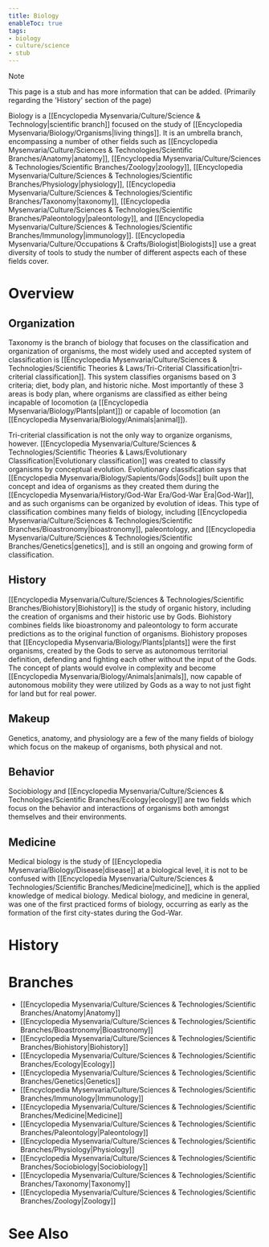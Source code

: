 ```yaml
---
title: Biology
enableToc: true
tags:
- biology
- culture/science
- stub
---
```


> [!note]
> This page is a stub and has more information that can be added.
> (Primarily regarding the 'History' section of the page)

Biology is a [[Encyclopedia Mysenvaria/Culture/Science & Technology|scientific branch]] focused on the study of [[Encyclopedia Mysenvaria/Biology/Organisms|living things]]. It is an umbrella branch, encompassing a number of other fields such as [[Encyclopedia Mysenvaria/Culture/Sciences & Technologies/Scientific Branches/Anatomy|anatomy]], [[Encyclopedia Mysenvaria/Culture/Sciences & Technologies/Scientific Branches/Zoology|zoology]], [[Encyclopedia Mysenvaria/Culture/Sciences & Technologies/Scientific Branches/Physiology|physiology]], [[Encyclopedia Mysenvaria/Culture/Sciences & Technologies/Scientific Branches/Taxonomy|taxonomy]], [[Encyclopedia Mysenvaria/Culture/Sciences & Technologies/Scientific Branches/Paleontology|paleontology]], and [[Encyclopedia Mysenvaria/Culture/Sciences & Technologies/Scientific Branches/Immunology|immunology]]. [[Encyclopedia Mysenvaria/Culture/Occupations & Crafts/Biologist|Biologists]] use a great diversity of tools to study the number of different aspects each of these fields cover.
# Overview
## Organization
Taxonomy is the branch of biology that focuses on the classification and organization of organisms, the most widely used and accepted system of classification is [[Encyclopedia Mysenvaria/Culture/Sciences & Technologies/Scientific Theories & Laws/Tri-Criterial Classification|tri-criterial classification]]. This system classifies organisms based on 3 criteria; diet, body plan, and historic niche. Most importantly of these 3 areas is body plan, where organisms are classified as either being incapable of locomotion (a [[Encyclopedia Mysenvaria/Biology/Plants|plant]]) or capable of locomotion (an [[Encyclopedia Mysenvaria/Biology/Animals|animal]]).

Tri-criterial classification is not the only way to organize organisms, however. [[Encyclopedia Mysenvaria/Culture/Sciences & Technologies/Scientific Theories & Laws/Evolutionary Classification|Evolutionary classification]] was created to classify organisms by conceptual evolution. Evolutionary classification says that [[Encyclopedia Mysenvaria/Biology/Sapients/Gods|Gods]] built upon the concept and idea of organisms as they created them during the [[Encyclopedia Mysenvaria/History/God-War Era/God-War Era|God-War]], and as such organisms can be organized by evolution of ideas. This type of classification combines many fields of biology, including [[Encyclopedia Mysenvaria/Culture/Sciences & Technologies/Scientific Branches/Bioastronomy|bioastronomy]], paleontology, and [[Encyclopedia Mysenvaria/Culture/Sciences & Technologies/Scientific Branches/Genetics|genetics]], and is still an ongoing and growing form of classification.
## History
[[Encyclopedia Mysenvaria/Culture/Sciences & Technologies/Scientific Branches/Biohistory|Biohistory]] is the study of organic history, including the creation of organisms and their historic use by Gods. Biohistory combines fields like bioastronomy and paleontology to form accurate predictions as to the original function of organisms. Biohistory proposes that [[Encyclopedia Mysenvaria/Biology/Plants|plants]] were the first organisms, created by the Gods to serve as autonomous territorial definition, defending and fighting each other without the input of the Gods. The concept of plants would evolve in complexity and become [[Encyclopedia Mysenvaria/Biology/Animals|animals]], now capable of autonomous mobility they were utilized by Gods as a way to not just fight for land but for real power.
## Makeup
Genetics, anatomy, and physiology are a few of the many fields of biology which focus on the makeup of organisms, both physical and not.
## Behavior
Sociobiology and [[Encyclopedia Mysenvaria/Culture/Sciences & Technologies/Scientific Branches/Ecology|ecology]] are two fields which focus on the behavior and interactions of organisms both amongst themselves and their environments. 
## Medicine
Medical biology is the study of [[Encyclopedia Mysenvaria/Biology/Disease|disease]] at a biological level, it is not to be confused with [[Encyclopedia Mysenvaria/Culture/Sciences & Technologies/Scientific Branches/Medicine|medicine]], which is the applied knowledge of medical biology. Medical biology, and medicine in general, was one of the first practiced forms of biology, occurring as early as the formation of the first city-states during the God-War.
# History

# Branches
- [[Encyclopedia Mysenvaria/Culture/Sciences & Technologies/Scientific Branches/Anatomy|Anatomy]]
- [[Encyclopedia Mysenvaria/Culture/Sciences & Technologies/Scientific Branches/Bioastronomy|Bioastronomy]]
- [[Encyclopedia Mysenvaria/Culture/Sciences & Technologies/Scientific Branches/Biohistory|Biohistory]]
- [[Encyclopedia Mysenvaria/Culture/Sciences & Technologies/Scientific Branches/Ecology|Ecology]]
- [[Encyclopedia Mysenvaria/Culture/Sciences & Technologies/Scientific Branches/Genetics|Genetics]]
- [[Encyclopedia Mysenvaria/Culture/Sciences & Technologies/Scientific Branches/Immunology|Immunology]]
- [[Encyclopedia Mysenvaria/Culture/Sciences & Technologies/Scientific Branches/Medicine|Medicine]]
- [[Encyclopedia Mysenvaria/Culture/Sciences & Technologies/Scientific Branches/Paleontology|Paleontology]]
- [[Encyclopedia Mysenvaria/Culture/Sciences & Technologies/Scientific Branches/Physiology|Physiology]]
- [[Encyclopedia Mysenvaria/Culture/Sciences & Technologies/Scientific Branches/Sociobiology|Sociobiology]]
- [[Encyclopedia Mysenvaria/Culture/Sciences & Technologies/Scientific Branches/Taxonomy|Taxonomy]]
- [[Encyclopedia Mysenvaria/Culture/Sciences & Technologies/Scientific Branches/Zoology|Zoology]]
# See Also
